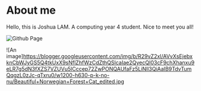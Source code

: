 # About me

Hello, this is Joshua LAM. A computing year 4 student. Nice to meet you all!

![Github Page](https://joshualam21.github.io/COMP3122_LEC1/)

![An image]https://blogger.googleusercontent.com/img/b/R29vZ2xl/AVvXsEjebxknCbWJyGS5Q4tkUxX9sNflZhfWzCdZthQSlcaIae2QyecQI03cF9chXhanxu9eLR7g5dN3fXZS7VZUVu5lCccep72ZwPONQAUfaFz5LiNll3QiAaIB9TdvTumQqgzL0zJc-qTxru0/w1200-h630-p-k-no-nu/Beautiful+Norwegian+Forest+Cat_edited.jpg
